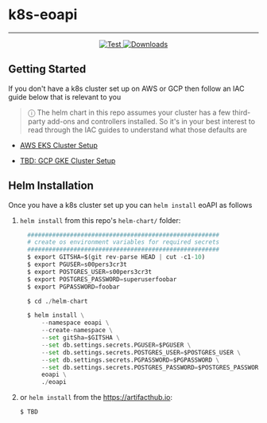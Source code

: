 # k8s-eoapi

---

<p align="center">
  <a href="https://github.com/developmentseed/k8s-eoapi/actions?query=workflow%3Ahelm-tests" target="_blank">
      <img src="https://github.com/developmentseed/k8s-eoapi/actions/workflows/helm-tests.yml/badge.svg" alt="Test">
  </a>
  <a href="https://github.com/developmentseed/k8s-eoapi/blob/main/LICENSE" target="_blank">
      <img src="https://img.shields.io/github/license/developmentseed/titiler.svg" alt="Downloads">
  </a>
</p>


## Getting Started

If you don't have a k8s cluster set up on AWS or GCP then follow an IAC guide below that is relevant to you

> &#9432; The helm chart in this repo assumes your cluster has a few third-party add-ons and controllers installed. So
> it's in your best interest to read through the IAC guides to understand what those defaults are

* [AWS EKS Cluster Setup](./docs/aws-eks.md)

* [TBD: GCP GKE Cluster Setup](./docs/gcp-gke.md)
 
## Helm Installation 

Once you have a k8s cluster set up you can `helm install` eoAPI as follows

1. `helm install` from this repo's `helm-chart/` folder:

    ```python
      ######################################################
      # create os environment variables for required secrets
      ######################################################
      $ export GITSHA=$(git rev-parse HEAD | cut -c1-10)
      $ export PGUSER=s00pers3cr3t
      $ export POSTGRES_USER=s00pers3cr3t
      $ export POSTGRES_PASSWORD=superuserfoobar
      $ export PGPASSWORD=foobar
   
      $ cd ./helm-chart

      $ helm install \
          --namespace eoapi \
          --create-namespace \
          --set gitSha=$GITSHA \
          --set db.settings.secrets.PGUSER=$PGUSER \
          --set db.settings.secrets.POSTGRES_USER=$POSTGRES_USER \
          --set db.settings.secrets.PGPASSWORD=$PGPASSWORD \
          --set db.settings.secrets.POSTGRES_PASSWORD=$POSTGRES_PASSWORD \
          eoapi \
          ./eoapi
    ```

2. or `helm install` from the https://artifacthub.io:

    ```python
    $ TBD
    ```


